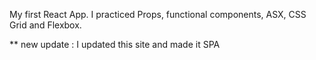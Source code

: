 My first React App.
I practiced Props, functional components, ASX, CSS Grid and Flexbox.

\*\* new update : I updated this site and made it SPA
